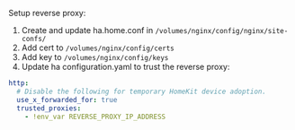 
Setup reverse proxy:
1. Create and update ha.home.conf in `/volumes/nginx/config/nginx/site-confs/`
1. Add cert to `/volumes/nginx/config/certs`
1. Add key to `/volumes/nginx/config/keys`
1. Update ha configuration.yaml to trust the reverse proxy:
```yml
http:
  # Disable the following for temporary HomeKit device adoption.
  use_x_forwarded_for: true
  trusted_proxies:
    - !env_var REVERSE_PROXY_IP_ADDRESS
```
